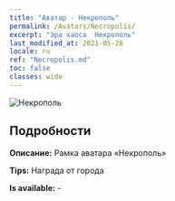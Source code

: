```yaml
---
title: "Аватар - Некрополь"
permalink: /Avatars/Necropolis/
excerpt: "Эра хаоса  Некрополь"
last_modified_at: 2021-05-28
locale: ru
ref: "Necropolis.md"
toc: false
classes: wide
---
```

 ![Некрополь](/images/a/avatarFrame_13.png)

## Подробности

 **Описание:** Рамка аватара «Некрополь» 

 **Tips:** Награда от города 

 **Is available:**  - 

